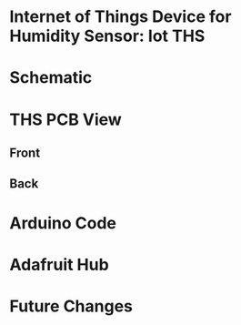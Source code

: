 # Internet of Things Device for Humidity Sensor: Iot THS

# Schematic

# THS PCB View
## Front

## Back

# Arduino Code

# Adafruit Hub

# Future Changes
